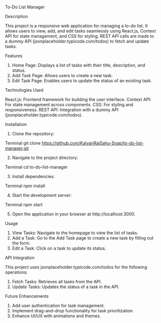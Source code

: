 To-Do List Manager

Description

This project is a responsive web application for managing a to-do list.
It allows users to view, add, and edit tasks seamlessly using React.js, Context API for state management, and CSS for styling.
REST API calls are made to a dummy API (jsonplaceholder.typicode.com/todos) to fetch and update tasks.


<!------------------------------------------------------------------>

Features

1. Home Page: Displays a list of tasks with their title, description, and status.
2. Add Task Page: Allows users to create a new task.
3. Edit Task Page: Enables users to update the status of an existing task.


<!------------------------------------------------------------------>

Technologies Used

React.js: Frontend framework for building the user interface.
Context API: For state management across components.
CSS: For styling and responsiveness.
REST API: Integration with a dummy API (jsonplaceholder.typicode.com/todos).


<!------------------------------------------------------------------>

Installation

1. Clone the repository:

Terminal
git clone https://github.com/KalyanRajSahu-Snap/to-do-list-manager.git

2. Navigate to the project directory:

Terminal
cd to-do-list-manager

3. Install dependencies:

Terminal
npm install

4. Start the development server:

Terminal
npm start

5. Open the application in your browser at http://localhost:3000.


<!------------------------------------------------------------------>

Usage

1. View Tasks: Navigate to the homepage to view the list of tasks.
2. Add a Task: Go to the Add Task page to create a new task by filling out the form.
3. Edit a Task: Click on a task to update its status.


<!------------------------------------------------------------------>

API Integration

This project uses jsonplaceholder.typicode.com/todos for the following operations:

1. Fetch Tasks: Retrieves all tasks from the API.
2. Update Tasks: Updates the status of a task in the API.


<!------------------------------------------------------------------>

Future Enhancements

1. Add user authentication for task management.
2. Implement drag-and-drop functionality for task prioritization.
3. Enhance UI/UX with animations and themes.
